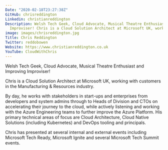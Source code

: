 ```yaml
---
Date: "2020-02-18T23:27:38Z"
GitHub: chrisreddington
Linkedin: christianreddington
Description: Welsh Tech Geek, Cloud Advocate, Musical Theatre Enthusiast and Improving
  Improviser! Chris is a Cloud Solution Architect at Microsoft UK, working with customers in the Manufacturing & Resources industry.
image: images/chrisreddington.jpg
Title: Chris Reddington
Twitter: reddobowen
Website: https://www.christianreddington.co.uk
YouTube: CloudWithChris
---
```

  <link rel="stylesheet" type="text/css" href="/images.css" />
Welsh Tech Geek, Cloud Advocate, Musical Theatre Enthusiast and Improving Improviser!

Chris is a Cloud Solution Architect at Microsoft UK, working with customers in the Manufacturing & Resources industry.

By day, he works with stakeholders in start-ups and enterprises from developers and system admins through to Heads of Division and CTOs on accelerating their journey to the cloud, while actively listening and working with the Azure Engineering teams to further improve the Azure Platform. His primary technical areas of focus are Cloud Architecture, Cloud Native Solutions (including Kubernetes) and DevOps tooling and principals.

Chris has presented at several internal and external events including Microsoft Tech Ready, Microsoft Ignite and several Microsoft Tech Summit events.